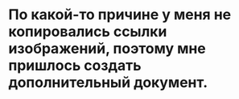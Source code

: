 # По какой-то причине у меня не копировались ссылки изображений, поэтому мне пришлось создать дополнительный документ.
